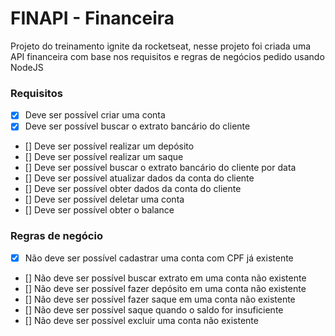 # FINAPI - Financeira
Projeto do treinamento ignite da rocketseat, nesse projeto foi criada uma API financeira com base nos requisitos e regras de negócios pedido usando NodeJS

### Requisitos

- [X]  Deve ser possível criar uma conta
- [X]  Deve ser possível buscar o extrato bancário do cliente
- []  Deve ser possível realizar um depósito
- []  Deve ser possível realizar um saque
- []  Deve ser possível buscar o extrato bancário do cliente por data
- []  Deve ser possível atualizar dados da conta do cliente
- []  Deve ser possível obter dados da conta do cliente
- []  Deve ser possível deletar uma conta
- []  Deve ser possível obter o balance

### Regras de negócio

- [X]  Não deve ser possível cadastrar uma conta com CPF já existente
- []  Não deve ser possível buscar extrato em uma conta não existente
- []  Não deve ser possível fazer depósito em uma conta não existente
- []  Não deve ser possível fazer saque em uma conta não existente
- []  Não deve ser possível saque quando o saldo for insuficiente
- []  Não deve ser possível excluir uma conta não existente
